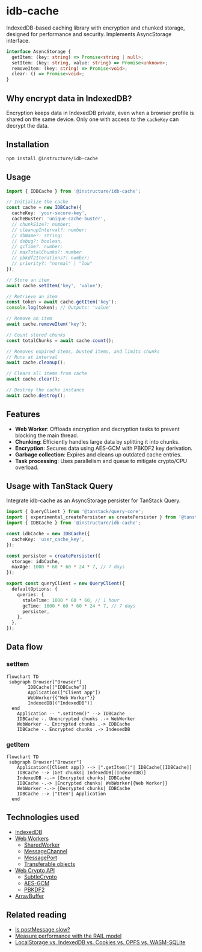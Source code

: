 # idb-cache

IndexedDB-based caching library with encryption and chunked storage, designed for performance and security. Implements AsyncStorage interface.

```typescript
interface AsyncStorage {
  getItem: (key: string) => Promise<string | null>;
  setItem: (key: string, value: string) => Promise<unknown>;
  removeItem: (key: string) => Promise<void>;
  clear: () => Promise<void>;
}
```

## Why encrypt data in IndexedDB?

Encryption keeps data in IndexedDB private, even when a browser profile is shared on the same device. Only one with access to the `cacheKey` can decrypt the data.

## Installation

```bash
npm install @instructure/idb-cache
```

## Usage

```typescript
import { IDBCache } from '@instructure/idb-cache';

// Initialize the cache
const cache = new IDBCache({
  cacheKey: 'your-secure-key',
  cacheBuster: 'unique-cache-buster',
  // chunkSize?: number;
  // cleanupInterval?: number;
  // dbName?: string;
  // debug?: boolean,
  // gcTime?: number;
  // maxTotalChunks?: number
  // pbkdf2Iterations?: number;
  // priority?: "normal" | "low"
});

// Store an item
await cache.setItem('key', 'value');

// Retrieve an item
const token = await cache.getItem('key');
console.log(token); // Outputs: 'value'

// Remove an item
await cache.removeItem('key');

// Count stored chunks
const totalChunks = await cache.count();

// Removes expired items, busted items, and limits chunks
// Runs at interval
await cache.cleanup();

// Clears all items from cache
await cache.clear();

// Destroy the cache instance
await cache.destroy();
```

## Features

- **Web Worker**: Offloads encryption and decryption tasks to prevent blocking the main thread.
- **Chunking**: Efficiently handles large data by splitting it into chunks.
- **Encryption**: Secures data using AES-GCM with PBKDF2 key derivation.
- **Garbage collection**: Expires and cleans up outdated cache entries.
- **Task processing**: Uses parallelism and queue to mitigate crypto/CPU overload.

## Usage with TanStack Query

Integrate idb-cache as an AsyncStorage persister for TanStack Query.

```typescript
import { QueryClient } from '@tanstack/query-core';
import { experimental_createPersister as createPersister } from '@tanstack/query-persist-client-core';
import { IDBCache } from '@instructure/idb-cache';

const idbCache = new IDBCache({
  cacheKey: 'user_cache_key',
});

const persister = createPersister({
  storage: idbCache,
  maxAge: 1000 * 60 * 60 * 24 * 7, // 7 days
});

export const queryClient = new QueryClient({
  defaultOptions: {
    queries: {
      staleTime: 1000 * 60 * 60, // 1 hour
      gcTime: 1000 * 60 * 60 * 24 * 7, // 7 days
      persister,
    },
  },
});


```

## Data flow

### setItem

```mermaid
flowchart TD
 subgraph Browser["Browser"]
        IDBCache[["IDBCache"]]
        Application(["Client app"])
        WebWorker{{"Web Worker"}}
        IndexedDB[("IndexedDB")]
  end
    Application -- ".setItem()" --> IDBCache
    IDBCache -. Unencrypted chunks .-> WebWorker
    WebWorker -. Encrypted chunks .-> IDBCache
    IDBCache -. Encrypted chunks .-> IndexedDB
```

### getItem

```mermaid
flowchart TD
 subgraph Browser["Browser"]
    Application([Client app]) --> |".getItem()"| IDBCache[[IDBCache]]
    IDBCache --> |Get chunks| IndexedDB[(IndexedDB)]
    IndexedDB -.-> |Encrypted chunks| IDBCache
    IDBCache -.-> |Encrypted chunks| WebWorker{{Web Worker}}
    WebWorker -.-> |Decrypted chunks| IDBCache
    IDBCache --> |"Item"| Application
  end
```

## Technologies used

- [IndexedDB](https://developer.mozilla.org/en-US/docs/Web/API/IndexedDB_API)
- [Web Workers](https://developer.mozilla.org/en-US/docs/Web/API/Web_Workers_API)
  - [SharedWorker](https://developer.mozilla.org/en-US/docs/Web/API/SharedWorker)
  - [MessageChannel](https://developer.mozilla.org/en-US/docs/Web/API/MessageChannel)
  - [MessagePort](https://developer.mozilla.org/en-US/docs/Web/API/MessagePort)
  - [Transferable objects](https://developer.mozilla.org/en-US/docs/Web/API/Web_Workers_API/Transferable_objects)
- [Web Crypto API](https://developer.mozilla.org/en-US/docs/Web/API/Web_Crypto_API)
  - [SubtleCrypto](https://developer.mozilla.org/en-US/docs/Web/API/SubtleCrypto)
  - [AES-GCM](https://developer.mozilla.org/en-US/docs/Web/API/AesGcmParams)
  - [PBKDF2](https://developer.mozilla.org/en-US/docs/Web/API/Pbkdf2Params)
- [ArrayBuffer](https://developer.mozilla.org/en-US/docs/Web/JavaScript/Reference/Global_Objects/ArrayBuffer)

## Related reading

- [Is postMessage slow?](https://surma.dev/things/is-postmessage-slow/)
- [Measure performance with the RAIL model](https://web.dev/articles/rail)
- [LocalStorage vs. IndexedDB vs. Cookies vs. OPFS vs. WASM-SQLite](https://rxdb.info/articles/localstorage-indexeddb-cookies-opfs-sqlite-wasm.html)
